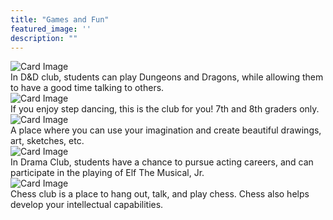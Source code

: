 ```yaml
---
title: "Games and Fun"
featured_image: ''
description: ""
---
```


<div class="card-container">
  <div class="card">
    <img src="https://cdn.prod.website-files.com/5ef533ae985e4ec69badc014/66dbbd9f65f6e9a2483e6274_dnd-explained.jpg" alt="Card Image">
    <div class="overlay-text">In D&D club, students can play Dungeons and Dragons, while allowing them to have a good time talking to others.</div>
  </div>

  <div class="card">
    <img src="https://aaregistry.org/wp-content/uploads/2021/03/stepping-afrika.jpg" alt="Card Image">
    <div class="overlay-text">If you enjoy step dancing, this is the club for you! 7th and 8th graders only.</div>
  </div>

  <div class="card">
    <img src="https://encrypted-tbn0.gstatic.com/images?q=tbn:ANd9GcR-7hWXwervcgK_KZZrFp-LjpElQq6lV7ZmNg&s" alt="Card Image">
    <div class="overlay-text">A place where you can use your imagination and create beautiful drawings, art, sketches, etc.</div>
  </div>

  <div class="card">
    <img src="https://resources.finalsite.net/images/f_auto,q_auto,t_image_size_6/v1687442295/mcpsorg/sxiswcea7gegoo1eokev/BMS4.jpg" alt="Card Image">
    <div class="overlay-text">In Drama Club, students have a chance to pursue acting careers, and can participate in the playing of Elf The Musical, Jr.</div>
  </div>

  <div class="card">
    <img src="https://upload.wikimedia.org/wikipedia/commons/thumb/6/6f/ChessSet.jpg/640px-ChessSet.jpg" alt="Card Image">
    <div class="overlay-text">Chess club is a place to hang out, talk, and play chess. Chess also helps develop your intellectual capabilities.</div>
  </div>
</div>

